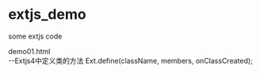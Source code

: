 extjs_demo
==========

some extjs code 


demo01.html   
--Extjs4中定义类的方法
Ext.define(className, members, onClassCreated);
